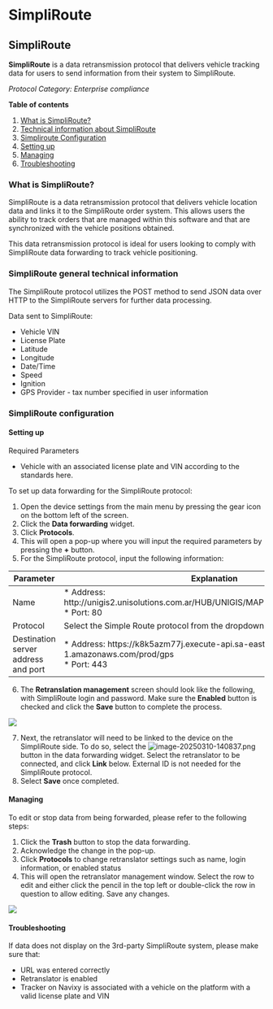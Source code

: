 # SimpliRoute

## SimpliRoute

**SimpliRoute** is a data retransmission protocol that delivers vehicle tracking data for users to send information from their system to SimpliRoute.

_Protocol Category: Enterprise compliance_

**Table of contents**

1. [What is SimpliRoute?](simpliroute.md#what-is-simpliroute)
2. [Technical information about SimpliRoute](simpliroute.md#simpliroute-general-technical-information)
3. [Simpliroute Configuration](simpliroute.md#simpliroute-configuration)
4. [Setting up](simpliroute.md#setting-up)
5. [Managing](simpliroute.md#managing)
6. [Troubleshooting](simpliroute.md#troubleshooting)

### What is SimpliRoute?

SimpliRoute is a data retransmission protocol that delivers vehicle location data and links it to the SimpliRoute order system. This allows users the ability to track orders that are managed within this software and that are synchronized with the vehicle positions obtained.

This data retransmission protocol is ideal for users looking to comply with SimpliRoute data forwarding to track vehicle positioning.

### SimpliRoute general technical information

The SimpliRoute protocol utilizes the POST method to send JSON data over HTTP to the SimpliRoute servers for further data processing.

Data sent to SimpliRoute:

* Vehicle VIN
* License Plate
* Latitude
* Longitude
* Date/Time
* Speed
* Ignition
* GPS Provider - tax number specified in user information

### SimpliRoute configuration

#### **Setting up**

Required Parameters

* Vehicle with an associated license plate and VIN according to the standards here.

To set up data forwarding for the SimpliRoute protocol:

1. Open the device settings from the main menu by pressing the gear icon on the bottom left of the screen.
2. Click the **Data forwarding** widget.
3. Click **Protocols**.
4. This will open a pop-up where you will input the required parameters by pressing the **+** button.
5. For the SimpliRoute protocol, input the following information:

<table><thead><tr><th width="243.09088134765625">Parameter</th><th>Explanation</th></tr></thead><tbody><tr><td>Name</td><td>* Address: http://unigis2.unisolutions.com.ar/HUB/UNIGIS/MAPI/SOAP/GPS/Service.asmx<br>* Port: 80</td></tr><tr><td>Protocol</td><td>Select the Simple Route protocol from the dropdown</td></tr><tr><td>Destination server address and port</td><td>* Address: https://k8k5azm77j.execute-api.sa-east-1.amazonaws.com/prod/gps<br>* Port: 443</td></tr></tbody></table>

6. The **Retranslation management** screen should look like the following, with SimpliRoute login and password. Make sure the **Enabled** button is checked and click the **Save** button to complete the process.

![](https://www.navixy.com/wp-content/uploads/2022/10/pasted-image-0-2-600x115.png)

7. Next, the retranslator will need to be linked to the device on the SimpliRoute side. To do so, select the ![image-20250310-140837.png](https://2096203889-files.gitbook.io/~/files/v0/b/gitbook-x-prod.appspot.com/o/spaces%2F446mKak1zDrGv70ahuYZ%2Fuploads%2Fgit-blob-c028822b45695c4953630c721c4ff7b26d2cd71f%2Fimage-20250310-140837.png?alt=media) button in the data forwarding widget. Select the retranslator to be connected, and click **Link** below. External ID is not needed for the SimpliRoute protocol.
8. Select **Save** once completed.

#### **Managing**

To edit or stop data from being forwarded, please refer to the following steps:

1. Click the **Trash** button to stop the data forwarding.
2. Acknowledge the change in the pop-up.
3. Click **Protocols** to change retranslator settings such as name, login information, or enabled status
4. This will open the retranslator management window. Select the row to edit and either click the pencil in the top left or double-click the row in question to allow editing. Save any changes.

![](https://www.navixy.com/wp-content/uploads/2022/10/pasted-image-0-1-600x116.png)

#### **Troubleshooting**

If data does not display on the 3rd-party SimpliRoute system, please make sure that:

* URL was entered correctly
* Retranslator is enabled
* Tracker on Navixy is associated with a vehicle on the platform with a valid license plate and VIN
